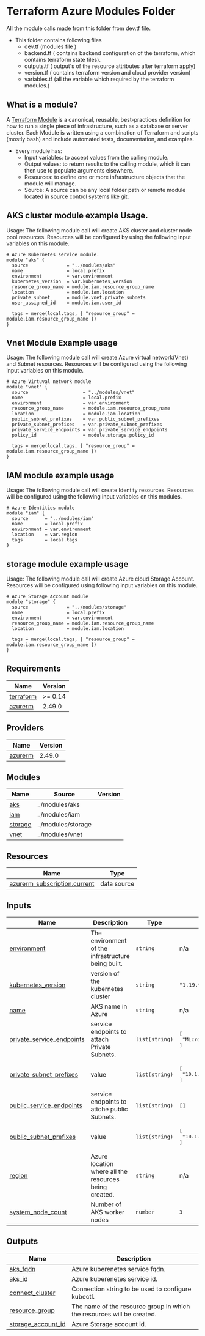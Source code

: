 # Terraform Azure Modules Folder

All the module calls made from this folder from dev.tf file. 

* This folder contains following files
  * dev.tf (modules file )
  * backend.tf ( contains backend configuration of the terraform, which contains terraform state files).
  * outputs.tf ( output's of the resource attributes after terraform apply)
  * version.tf ( contains terraform version and cloud provider version)
  * variables.tf (all the variable which required by the terraform modules.)

## What is a module?
A [Terraform Module](https://www.terraform.io/docs/language/modules/develop/index.html) is a canonical, reusable, best-practices definition for how to run a single piece of infrastructure, such as a database or server cluster. Each Module is written using a combination of Terraform and scripts (mostly bash) and include automated tests, documentation, and examples.

* Every module has:
  * Input variables: to accept values from the calling module.
  * Output values: to return results to the calling module, which it can then use to populate arguments elsewhere.
  * Resources: to define one or more infrastructure objects that the module will manage.
  * Source: A source can be any local folder path or remote module located in source control systems like git.

## AKS cluster module example Usage.
Usage: The following module call will create AKS cluster and cluster node pool resources. Resources will be configured by using the following input variables on this module.

```
# Azure Kubernetes service module.
module "aks" {
  source              = "../modules/aks"
  name                = local.prefix
  environment         = var.environment
  kubernetes_version  = var.kubernetes_version
  resource_group_name = module.iam.resource_group_name
  location            = module.iam.location
  private_subnet      = module.vnet.private_subnets
  user_assigned_id    = module.iam.user_id

  tags = merge(local.tags, { "resource_group" = module.iam.resource_group_name })
}
```

## Vnet Module Example usage
Usage: The following module call will create Azure virtual network(Vnet) and Subnet resources. Resources will be configured using the following input variables on this module.

```
# Azure Virtuval network module
module "vnet" {
  source                    = "../modules/vnet"
  name                      = local.prefix
  environment               = var.environment
  resource_group_name       = module.iam.resource_group_name
  location                  = module.iam.location
  public_subnet_prefixes    = var.public_subnet_prefixes
  private_subnet_prefixes   = var.private_subnet_prefixes
  private_service_endpoints = var.private_service_endpoints
  policy_id                 = module.storage.policy_id

  tags = merge(local.tags, { "resource_group" = module.iam.resource_group_name })
}
```

## IAM module example usage
Usage: The following module call will create Identity resources. Resources will be configured using the following input variables on this modules.

```
# Azure Identities module
module "iam" {
  source      = "../modules/iam"
  name        = local.prefix
  environment = var.environment
  location    = var.region
  tags        = local.tags
}
```

## storage module example usage
Usage: The following module call will create Azure cloud Storage Account. Resources will be configured using following input variables on this module.
```
# Azure Storage Account module
module "storage" {
  source              = "../modules/storage"
  name                = local.prefix
  environment         = var.environment
  resource_group_name = module.iam.resource_group_name
  location            = module.iam.location

  tags = merge(local.tags, { "resource_group" = module.iam.resource_group_name })
}
```

## Requirements

| Name | Version |
|------|---------|
| <a name="requirement_terraform"></a> [terraform](#requirement\_terraform) | >= 0.14 |
| <a name="requirement_azurerm"></a> [azurerm](#requirement\_azurerm) | 2.49.0 |

## Providers

| Name | Version |
|------|---------|
| <a name="provider_azurerm"></a> [azurerm](#provider\_azurerm) | 2.49.0 |

## Modules

| Name | Source | Version |
|------|--------|---------|
| <a name="module_aks"></a> [aks](#module\_aks) | ../modules/aks |  |
| <a name="module_iam"></a> [iam](#module\_iam) | ../modules/iam |  |
| <a name="module_storage"></a> [storage](#module\_storage) | ../modules/storage |  |
| <a name="module_vnet"></a> [vnet](#module\_vnet) | ../modules/vnet |  |

## Resources

| Name | Type |
|------|------|
| [azurerm_subscription.current](https://registry.terraform.io/providers/hashicorp/azurerm/2.49.0/docs/data-sources/subscription) | data source |

## Inputs

| Name | Description | Type | Default | Required |
|------|-------------|------|---------|:--------:|
| <a name="input_environment"></a> [environment](#input\_environment) | The environment of the infrastructure being built. | `string` | n/a | yes |
| <a name="input_kubernetes_version"></a> [kubernetes\_version](#input\_kubernetes\_version) | version of the kubernetes cluster | `string` | `"1.19.9"` | no |
| <a name="input_name"></a> [name](#input\_name) | AKS name in Azure | `string` | n/a | yes |
| <a name="input_private_service_endpoints"></a> [private\_service\_endpoints](#input\_private\_service\_endpoints) | service endpoints to attach Private Subnets. | `list(string)` | <pre>[<br>  "Microsoft.Storage"<br>]</pre> | no |
| <a name="input_private_subnet_prefixes"></a> [private\_subnet\_prefixes](#input\_private\_subnet\_prefixes) | value | `list(string)` | <pre>[<br>  "10.1.1.0/24"<br>]</pre> | no |
| <a name="input_public_service_endpoints"></a> [public\_service\_endpoints](#input\_public\_service\_endpoints) | service endpoints to attche public Subnets. | `list(string)` | `[]` | no |
| <a name="input_public_subnet_prefixes"></a> [public\_subnet\_prefixes](#input\_public\_subnet\_prefixes) | value | `list(string)` | <pre>[<br>  "10.1.0.0/24"<br>]</pre> | no |
| <a name="input_region"></a> [region](#input\_region) | Azure location where all the resources being created. | `string` | n/a | yes |
| <a name="input_system_node_count"></a> [system\_node\_count](#input\_system\_node\_count) | Number of AKS worker nodes | `number` | `3` | no |

## Outputs

| Name | Description |
|------|-------------|
| <a name="output_aks_fqdn"></a> [aks\_fqdn](#output\_aks\_fqdn) | Azure kuberenetes service fqdn. |
| <a name="output_aks_id"></a> [aks\_id](#output\_aks\_id) | Azure kuberenetes service id. |
| <a name="output_connect_cluster"></a> [connect\_cluster](#output\_connect\_cluster) | Connection string to be used to configure kubectl. |
| <a name="output_resource_group"></a> [resource\_group](#output\_resource\_group) | The name of the resource group in which the resources will be created. |
| <a name="output_storage_account_id"></a> [storage\_account\_id](#output\_storage\_account\_id) | Azure Storage account id. |
